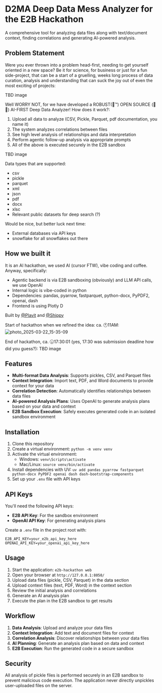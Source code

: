 # D2MA Deep Data Mess Analyzer for the E2B Hackathon

A comprehensive tool for analyzing data files along with text/document context, finding correlations and generating AI-powered analysis.

## Problem Statement
Were you ever thrown into a problem head-first, needing to get yourself oriented in a new space? Be it for science, for business or just for a fun side-project, that can be a start of a gruelling, weeks long process of data curation, analysis and understanding that can suck the joy out of even the most exciting of projects:

TBD image

Well WORRY NOT, for we have developed a ROBUST(🤞™️) OPEN SOURCE (📖😮) AI-FIRST Deep Data Analyzer! How does it work?:
 1) Upload all data to analyze (CSV, Pickle, Parquet, pdf documentation, you name it)
 2) The system analyzes correlations between files
 3) See high level analysis of relationships and data interpretation
 4) Perform agentic follow-up analysis via appropriate prompts
 5) All of the above is executed securely in the E2B sandbox


TBD image

Data types that are supported:
- csv
- pickle
- parquet
- xml
- json
- pdf
- docx
- xlsc
- Relevant public datasets for deep search (?)

Would be nice, but better luck next time:
- External databases via API keys
- snowflake for all snowflakes out there

## How we built it
It is an AI hackathon, we used AI (cursor FTW), vibe coding and coffee. Anyway, specifically:

- Agentic backend is via E2B sandboxing (obviously) and LLM API calls, we use OpenAI
- Internal logic is vibe-coded in python
- Dependencies: pandas, pyarrow, fastparquet, python-docx, PyPDF2, openai, dash
- Frontend is using Plotly D

Built by [@Plavit](https://github.com/Plavit/) and [@Shippy](https://github.com/Shippy/)

Start of hackathon when we refined the idea: ca. 🕚11AM:
![photo_2025-03-22_15-35-09](https://github.com/user-attachments/assets/a2bd3ff6-10f8-4c2f-a484-ed2440a2852c)

End of hackathon, ca. 🕠17\:30:01 (yes, 17:30 was submission deadline how did you guess?):
TBD image

## Features

- **Multi-format Data Analysis**: Supports pickles, CSV, and Parquet files
- **Context Integration**: Import text, PDF, and Word documents to provide context for your data
- **Correlation Detection**: Automatically identifies relationships between data files
- **AI-powered Analysis Plans**: Uses OpenAI to generate analysis plans based on your data and context
- **E2B Sandbox Execution**: Safely executes generated code in an isolated sandbox environment

## Installation

1. Clone this repository
2. Create a virtual environment: `python -m venv venv`
3. Activate the virtual environment:
   - Windows: `venv\Scripts\activate`
   - Mac/Linux: `source venv/bin/activate`
4. Install dependencies with UV: `uv add pandas pyarrow fastparquet python-docx PyPDF2 openai dash dash-bootstrap-components`
5. Set up your `.env` file with API keys

## API Keys

You'll need the following API keys:
- **E2B API Key**: For the sandbox environment
- **OpenAI API Key**: For generating analysis plans

Create a `.env` file in the project root with:
```
E2B_API_KEY=your_e2b_api_key_here
OPENAI_API_KEY=your_openai_api_key_here
```

## Usage

1. Start the application: `e2b-hackathon web`
2. Open your browser at `http://127.0.0.1:8050/`
3. Upload data files (pickle, CSV, Parquet) in the data section
4. Upload context files (text, PDF, Word) in the context section
5. Review the initial analysis and correlations
6. Generate an AI analysis plan
7. Execute the plan in the E2B sandbox to get results

## Workflow

1. **Data Analysis**: Upload and analyze your data files
2. **Context Integration**: Add text and document files for context
3. **Correlation Analysis**: Discover relationships between your data files
4. **AI Planning**: Generate an analysis plan based on data and context
5. **E2B Execution**: Run the generated code in a secure sandbox

## Security

All analysis of pickle files is performed securely in an E2B sandbox to prevent malicious code execution. The application never directly unpickles user-uploaded files on the server.
